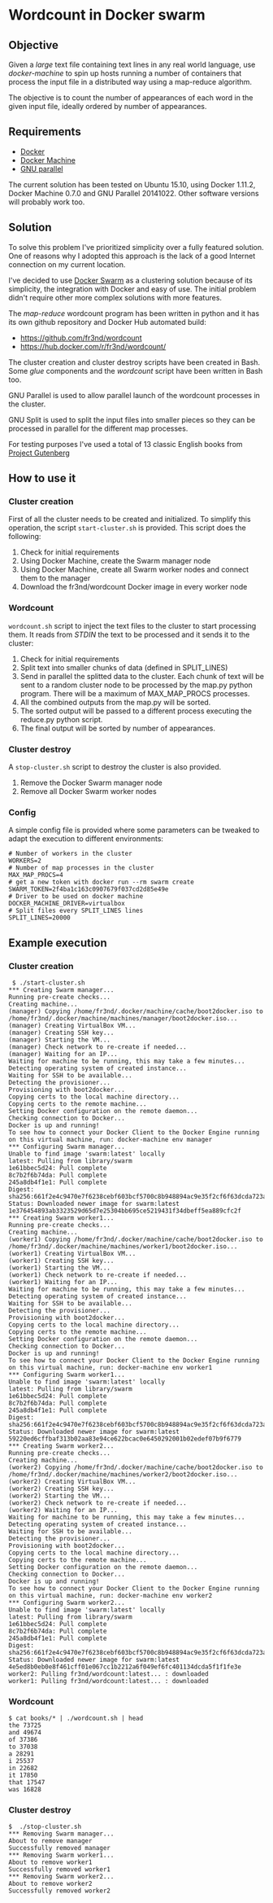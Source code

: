 # Wordcount in Docker swarm

## Objective

Given a *large* text file containing text lines in any real world language, use *docker-machine* to spin up hosts running a number of containers that process the input file in a distributed way using a map-reduce algorithm. 

The objective is to count the number of appearances of each word in the given input file, ideally ordered by number of appearances.

## Requirements

* [Docker](http://www.docker.com/)
* [Docker Machine](https://docs.docker.com/machine/)
* [GNU parallel](https://www.gnu.org/software/parallel/)

The current solution has been tested on Ubuntu 15.10, using Docker 1.11.2, Docker Machine 0.7.0 and GNU Parallel 20141022. Other software versions will probably work too.

## Solution

To solve this problem I've prioritized simplicity over a fully featured solution. One of reasons why I adopted this approach is the lack of a good Internet connection on my current location. 

I've decided to use [Docker Swarm](https://www.docker.com/products/docker-swarm) as a clustering solution because of its simplicity, the integration with Docker and easy of use. The initial problem didn't require other more complex solutions with more features.

The *map-reduce* wordcount program has been written in python and it has its own github repository and Docker Hub automated build:

* https://github.com/fr3nd/wordcount
* https://hub.docker.com/r/fr3nd/wordcount/

The cluster creation and cluster destroy scripts have been created in Bash. Some *glue* components and the *wordcount* script have been written in Bash too.

GNU Parallel is used to allow parallel launch of the wordcount processes in the cluster. 

GNU Split is used to split the input files into smaller pieces so they can be processed in parallel for the different map processes.

For testing purposes I've used a total  of 13 classic English books from [Project Gutenberg](https://www.gutenberg.org/)

## How to use it

### Cluster creation

First of all the cluster needs to be created and initialized. To simplify this operation, the script `start-cluster.sh` is provided. This script does the following:

1. Check for initial requirements
2. Using Docker Machine, create the Swarm manager node
3. Using Docker Machine, create all Swarm worker nodes and connect them to the manager
4. Download the fr3nd/wordcount Docker image in every worker node

### Wordcount

`wordcount.sh` script to inject the text files to the cluster to start processing them. It reads from *STDIN* the text to be processed and it sends it to the cluster:

1. Check for initial requirements
2. Split text into smaller chunks of data (defined in SPLIT_LINES)
3. Send in parallel the splitted data to the cluster. Each chunk of text will be sent to a random cluster node to be processed by the map.py python program. There will be a maximum of MAX_MAP_PROCS processes.
4. All the combined outputs from the map.py will be sorted.
5. The sorted output will be passed to a different process executing the reduce.py python script.
6. The final output will be sorted by number of appearances.

### Cluster destroy

A `stop-cluster.sh` script to destroy the cluster is also provided.

1. Remove the Docker Swarm manager node
2. Remove all Docker Swarm worker nodes

### Config

A simple config file is provided where some parameters can be tweaked to adapt the execution to different environments:

```
# Number of workers in the cluster
WORKERS=2
# Number of map processes in the cluster
MAX_MAP_PROCS=4
# get a new token with docker run --rm swarm create
SWARM_TOKEN=2f4ba1c163c0907679f037cd2d85e49e
# Driver to be used on docker machine
DOCKER_MACHINE_DRIVER=virtualbox
# Split files every SPLIT_LINES lines
SPLIT_LINES=20000
```

## Example execution

### Cluster creation

```
 $ ./start-cluster.sh
*** Creating Swarm manager...
Running pre-create checks...
Creating machine...
(manager) Copying /home/fr3nd/.docker/machine/cache/boot2docker.iso to /home/fr3nd/.docker/machine/machines/manager/boot2docker.iso...
(manager) Creating VirtualBox VM...
(manager) Creating SSH key...
(manager) Starting the VM...
(manager) Check network to re-create if needed...
(manager) Waiting for an IP...
Waiting for machine to be running, this may take a few minutes...
Detecting operating system of created instance...
Waiting for SSH to be available...
Detecting the provisioner...
Provisioning with boot2docker...
Copying certs to the local machine directory...
Copying certs to the remote machine...
Setting Docker configuration on the remote daemon...
Checking connection to Docker...
Docker is up and running!
To see how to connect your Docker Client to the Docker Engine running on this virtual machine, run: docker-machine env manager
*** Configuring Swarm manager...
Unable to find image 'swarm:latest' locally
latest: Pulling from library/swarm
1e61bbec5d24: Pull complete
8c7b2f6b74da: Pull complete
245a8db4f1e1: Pull complete
Digest: sha256:661f2e4c9470e7f6238cebf603bcf5700c8b948894ac9e35f2cf6f63dcda723a
Status: Downloaded newer image for swarm:latest
1e376454893ab3323529d65d7e25304bb695ce5219431f34dbeff5ea889cfc2f
*** Creating Swarm worker1...
Running pre-create checks...
Creating machine...
(worker1) Copying /home/fr3nd/.docker/machine/cache/boot2docker.iso to /home/fr3nd/.docker/machine/machines/worker1/boot2docker.iso...
(worker1) Creating VirtualBox VM...
(worker1) Creating SSH key...
(worker1) Starting the VM...
(worker1) Check network to re-create if needed...
(worker1) Waiting for an IP...
Waiting for machine to be running, this may take a few minutes...
Detecting operating system of created instance...
Waiting for SSH to be available...
Detecting the provisioner...
Provisioning with boot2docker...
Copying certs to the local machine directory...
Copying certs to the remote machine...
Setting Docker configuration on the remote daemon...
Checking connection to Docker...
Docker is up and running!
To see how to connect your Docker Client to the Docker Engine running on this virtual machine, run: docker-machine env worker1
*** Configuring Swarm worker1...
Unable to find image 'swarm:latest' locally
latest: Pulling from library/swarm
1e61bbec5d24: Pull complete
8c7b2f6b74da: Pull complete
245a8db4f1e1: Pull complete
Digest: sha256:661f2e4c9470e7f6238cebf603bcf5700c8b948894ac9e35f2cf6f63dcda723a
Status: Downloaded newer image for swarm:latest
59220ed6cffbaf313b02aa83e94ce622bcac0e6450292001b02edef07b9f6779
*** Creating Swarm worker2...
Running pre-create checks...
Creating machine...
(worker2) Copying /home/fr3nd/.docker/machine/cache/boot2docker.iso to /home/fr3nd/.docker/machine/machines/worker2/boot2docker.iso...
(worker2) Creating VirtualBox VM...
(worker2) Creating SSH key...
(worker2) Starting the VM...
(worker2) Check network to re-create if needed...
(worker2) Waiting for an IP...
Waiting for machine to be running, this may take a few minutes...
Detecting operating system of created instance...
Waiting for SSH to be available...
Detecting the provisioner...
Provisioning with boot2docker...
Copying certs to the local machine directory...
Copying certs to the remote machine...
Setting Docker configuration on the remote daemon...
Checking connection to Docker...
Docker is up and running!
To see how to connect your Docker Client to the Docker Engine running on this virtual machine, run: docker-machine env worker2
*** Configuring Swarm worker2...
Unable to find image 'swarm:latest' locally
latest: Pulling from library/swarm
1e61bbec5d24: Pull complete
8c7b2f6b74da: Pull complete
245a8db4f1e1: Pull complete
Digest: sha256:661f2e4c9470e7f6238cebf603bcf5700c8b948894ac9e35f2cf6f63dcda723a
Status: Downloaded newer image for swarm:latest
4e5ed8b0eb0e8f461cff01e067cc1b2212a6f049ef6fc401134dcda5f1f1fe3e
worker2: Pulling fr3nd/wordcount:latest... : downloaded
worker1: Pulling fr3nd/wordcount:latest... : downloaded
```

### Wordcount

```
$ cat books/* | ./wordcount.sh | head
the 73725
and 49674
of 37386
to 37038
a 28291
i 25537
in 22682
it 17850
that 17547
was 16828
```

### Cluster destroy

```
$  ./stop-cluster.sh
*** Removing Swarm manager...
About to remove manager
Successfully removed manager
*** Removing Swarm worker1...
About to remove worker1
Successfully removed worker1
*** Removing Swarm worker2...
About to remove worker2
Successfully removed worker2
```